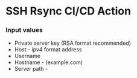 
# SSH Rsync CI/CD Action

### Input values
- Private server key (RSA format recommended)
- Host - ipv4 format address
- Username
- Hostname - (example.com)
- Server path - 